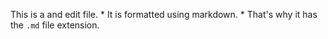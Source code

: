 This is a and edit file. * It is formatted using markdown. * That's why it has the `.md` file extension.
